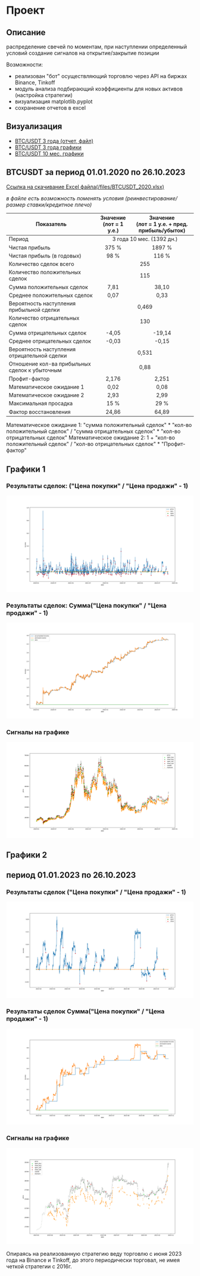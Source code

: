 # Проект

## Описание

  распределение свечей по моментам, при наступлении определенный условий
  создание сигналов на открытие/закрытие позиции

  Возможности:
  - реализован "бот" осуществляющий торговлю через API на биржах Binance, Tinkoff
  - модуль анализа подбирающий коэффициенты для новых активов (настройка стратегии)
  - визуализация matplotlib.pyplot
  - сохранение отчетов в excel

## Визуализация
<ul>
<li><a href="#btcusdt-за-период-01012020-по-26102023">BTC/USDT 3 года (отчет, файл)</a></li>
<li><a href="#графики-1">BTC/USDT 3 года графики</a></li>
<li><a href="#графики-2">BTC/USDT 10 мес. графики</a></li>
<!-- <li><a href="#rasp-за-период-01012020-по-26102023">ОАО Распадская (RASP) 3 года (отчет, файл)</a></li> -->
</ul>

##  BTCUSDT за период 01.01.2020 по 26.10.2023

<a href = 'https://raw.githubusercontent.com/Griga178/Fin_project/master/files/BTCUSDT_2020.xlsx'> Ссылка на скачивание Excel файла(/files/BTCUSDT_2020.xlsx)</a>
<p> <i>в файле есть возможность поменять условия (реинвестирование/размер ставки/кредитное плечо)</i> </p>

<table>
  <thead>
    <th>Показатель</th>
    <th> Значение<br/>(лот = 1 у.е.)</th>
    <th> Значение<br/>(лот = 1 у.е. + пред. прибыль/убыток)</th>
  </thead>
  <tbody>
    <tr>
      <td align="left">Период</td>
      <td colspan="2" align="center">3 года 10 мес. (1392 дн.)</td>
    </tr>
    <tr>
      <td align="left">Чистая прибыль</td>
      <td colspan="1" align="center">375 %</td>
      <td colspan="1" align="center">1897 %</td>
    </tr>
    <tr>
      <td align="left">Чистая прибыль (в годовых)</td>
      <td colspan="1" align="center">98 %</td>
      <td colspan="1" align="center">116 %</td>
    </tr>
    <tr>
      <td align="left">Количество сделок всего</td>
      <td colspan="2" align="center">255</td>
    </tr>
    <tr>
      <td align="left">Количество положительных сделок</td>
      <td colspan="2" align="center">115</td>
    </tr>
    <tr>
      <td align="left">Сумма положительных сделок</td>
      <td colspan="1" align="center">7,81</td>
      <td colspan="1" align="center">38,10</td>
    </tr>
    <tr>
      <td align="left">Среднее положительных сделок</td>
      <td colspan="1" align="center">0,07</td>
      <td colspan="1" align="center">0,33</td>
    </tr>
    <tr>
      <td align="left">Вероятность наступления прибыльной сделки</td>
      <td colspan="2" align="center">0,469</td>
    </tr>
    <tr>
      <td align="left">Количество отрицательных сделок</td>
      <td colspan="2" align="center">130</td>
    </tr>
    <tr>
      <td align="left">Сумма отрицательных сделок</td>
      <td colspan="1" align="center">-4,05</td>
      <td colspan="1" align="center">-19,14</td>
    </tr>
    <tr>
      <td align="left">Среднее отрицательных сделок</td>
      <td colspan="1" align="center">-0,03</td>
      <td colspan="1" align="center">-0,15</td>
    </tr>
    <tr>
      <td align="left">Вероятность наступления отрицательной сделки</td>
      <td colspan="2" align="center">0,531</td>
    </tr>
    <tr>
      <td align="left">Отношение кол-ва прибыльных сделок к убыточным</td>
      <td colspan="2" align="center">0,88</td>
    </tr>
    <tr>
      <td align="left">Профит-фактор</td>
      <td colspan="1" align="center">2,176</td>
      <td colspan="1" align="center">2,251</td>
    </tr>
    <tr>
      <td align="left">Математическое ожидание 1</td>
      <td colspan="1" align="center">0,02</td>
      <td colspan="1" align="center">0,08</td>
    </tr>
    <tr>
      <td align="left">Математическое ожидание 2</td>
      <td colspan="1" align="center">2,93</td>
      <td colspan="1" align="center">2,99</td>
    </tr>    
    <tr>
      <td align="left">Максимальная просадка</td>
      <td colspan="1" align="center">15 %</td>
      <td colspan="1" align="center">29 %</td>
    </tr>  
    <tr>
      <td align="left">Фактор восстановления</td>
      <td colspan="1" align="center">24,86</td>
      <td colspan="1" align="center">64,89</td>
    </tr>
  </tbody>
</table>

Математическое ожидание 1: "сумма положительный сделок" * "кол-во положительный сделок" / "сумма отрицательных сделок" * "кол-во отрицательных сделок"
Математическое ожидание 2: 1 + "кол-во положительный сделок" / "кол-во отрицательных сделок" * "Профит-фактор"

## Графики 1
### Результаты сделок: ("Цена покупки" / "Цена продажи" - 1)
  ![plot](/plots/Figure_1.png)
### Результаты сделок: Сумма("Цена покупки" / "Цена продажи" - 1)
  ![plot](/plots/Figure_2.png)
### Сигналы на графике
  ![plot](/plots/Figure_3.png)

## Графики 2
## период 01.01.2023 по 26.10.2023
### Результаты сделок ("Цена покупки" / "Цена продажи" - 1)
  ![plot](/plots/Figure_1_2.png)
### Результаты сделок Сумма("Цена покупки" / "Цена продажи" - 1)
  ![plot](/plots/Figure_2_2.png)
### Сигналы на графике
  ![plot](/plots/Figure_3_2.png)
<!--
## RASP за период 01.01.2020 по 26.10.2023
<a href = 'https://raw.githubusercontent.com/Griga178/Fin_project/master/files/RASPRUB_2020.xlsx'> Ссылка на скачивание Excel файла(/files/RASPRUB_2020.xlsx)</a>
<p> <i>в файле есть возможность поменять условия (реинвестирование/размер ставки/кредитное плечо)</i> </p>

  <table>
    <thead>
      <th>Показатель</th>
      <th> Значение<br/>(лот = 1 у.е.)</th>
      <th> Значение<br/>(лот = 1 у.е. + пред. прибыль/убыток)</th>
    </thead>
    <tbody>
      <tr>
        <td align="left">Период</td>
        <td colspan="2" align="center">3 года 10 мес. (1392 дн.)</td>
      </tr>
      <tr>
        <td align="left">Чистая прибыль</td>
        <td colspan="1" align="center">187 %</td>
        <td colspan="1" align="center">456 %</td>
      </tr>
      <tr>
        <td align="left">Чистая прибыль (в годовых)</td>
        <td colspan="1" align="center">49,03 %</td>
        <td colspan="1" align="center">49 %</td>
      </tr>
      <tr>
        <td align="left">Количество сделок всего</td>
        <td colspan="2" align="center">105</td>
      </tr>

      <tr>
        <td align="left">Количество положительных сделок</td>
        <td colspan="2" align="center">55</td>
      </tr>
      <tr>
        <td align="left">Сумма положительных сделок</td>
        <td colspan="1" align="center">3,02</td>
        <td colspan="1" align="center">7,23</td>
      </tr>
      <tr>
        <td align="left">Среднее положительных сделок</td>
        <td colspan="1" align="center">0,05</td>
        <td colspan="1" align="center">0,13</td>
      </tr>
      <tr>
        <td align="left">Вероятность наступления прибыльной сделки</td>
        <td colspan="2" align="center">0,524</td>
      </tr>
      <tr>
        <td align="left">Количество отрицательных сделок</td>
        <td colspan="2" align="center">50</td>
      </tr>
      <tr>
        <td align="left">Сумма отрицательных сделок</td>
        <td colspan="1" align="center">-1,15</td>
        <td colspan="1" align="center">-2,67</td>
      </tr>
      <tr>
        <td align="left">Среднее отрицательных сделок</td>
        <td colspan="1" align="center">-0,02</td>
        <td colspan="1" align="center">-0,05</td>
      </tr>
      <tr>
        <td align="left">Вероятность наступления отрицательной сделки</td>
        <td colspan="2" align="center">0,476</td>
      </tr>
      <tr>
        <td align="left">Отношение кол-ва прибыльных сделок к убыточным</td>
        <td colspan="2" align="center">1,1</td>
      </tr>
      <tr>
        <td align="left">Профит-фактор</td>
        <td colspan="1" align="center">2,46</td>
        <td colspan="1" align="center">2,38</td>
      </tr>
      <tr>
        <td align="left">Математическое ожидание 1</td>
        <td colspan="1" align="center">0,02</td>
        <td colspan="1" align="center">0,04</td>
      </tr>
      <tr>
        <td align="left">Математическое ожидание 2</td>
        <td colspan="1" align="center">3,62</td>
        <td colspan="1" align="center">3,71</td>
      </tr>    
      <tr>
        <td align="left">Максимальная просадка</td>
        <td colspan="1" align="center">15 %</td>
        <td colspan="1" align="center">16 %</td>
      </tr>  
      <tr>
        <td align="left">Фактор восстановления</td>
        <td colspan="1" align="center">12,51</td>
        <td colspan="1" align="center">29,32</td>
      </tr>
    </tbody>
  </table>

Математическое ожидание 1: "сумма положительный сделок" * "кол-во положительный сделок" / "сумма отрицательных сделок" * "кол-во отрицательных сделок"
Математическое ожидание 2: 1 + "кол-во положительный сделок" / "кол-во отрицательных сделок" * "Профит-фактор" -->


Опираясь на реализованную стратегию веду торговлю с июня 2023 года на Binance и Tinkoff, до этого периодически торговал, не имея четкой стратегии с 2016г.
